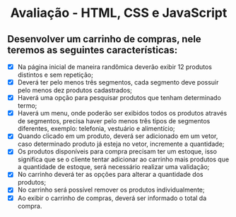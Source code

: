 <h1 align="center">
  Avaliação - HTML, CSS e JavaScript
</h1>


## Desenvolver um carrinho de compras, nele teremos as seguintes características:

- [x] Na página inicial de maneira randômica deverão exibir 12 produtos distintos e sem
repetição;
- [x] Deverá ter pelo menos três segmentos, cada segmento deve possuir pelo menos
dez produtos cadastrados;
- [x] Haverá uma opção para pesquisar produtos que tenham determinado termo;
- [x] Haverá um menu, onde poderão ser exibidos todos os produtos através de
segmentos, precisa haver pelo menos três tipos de segmentos diferentes, exemplo:
telefonia, vestuário e alimentício;
- [x] Quando clicado em um produto, deverá ser adicionado em um vetor, caso
determinado produto já esteja no vetor, incremente a quantidade;
- [x] Os produtos disponíveis para compra precisam ter um estoque, isso significa que
se o cliente tentar adicionar ao carrinho mais produtos que a quantidade de
estoque, será necessário realizar uma validação;
- [x] No carrinho deverá ter as opções para alterar a quantidade dos produtos;
- [x] No carrinho será possível remover os produtos individualmente;
- [x] Ao exibir o carrinho de compras, deverá ser informado o total da compra.